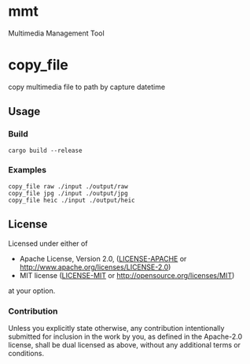# mmt
Multimedia Management Tool

# copy_file
copy multimedia file to path by capture datetime

## Usage
### Build
```shell
cargo build --release

```

### Examples
```shell
copy_file raw ./input ./output/raw
copy_file jpg ./input ./output/jpg
copy_file heic ./input ./output/heic
```

## License

Licensed under either of

 * Apache License, Version 2.0, ([LICENSE-APACHE](LICENSE-APACHE) or http://www.apache.org/licenses/LICENSE-2.0)
 * MIT license ([LICENSE-MIT](LICENSE-MIT) or http://opensource.org/licenses/MIT)

at your option.

### Contribution

Unless you explicitly state otherwise, any contribution intentionally submitted
for inclusion in the work by you, as defined in the Apache-2.0 license, shall be dual licensed as above, without any
additional terms or conditions.